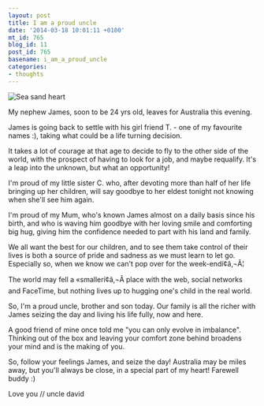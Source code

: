 ```yaml
---
layout: post
title: I am a proud uncle
date: '2014-03-18 10:01:11 +0100'
mt_id: 765
blog_id: 11
post_id: 765
basename: i_am_a_proud_uncle
categories:
- thoughts
---
```

<div class="pix full"><img src="https://davidroessli.com/logs/assets/img/sea_sand_heart.jpg" alt="Sea sand heart" title="Farewell James" /></div>

My nephew James, soon to be 24 yrs old, leaves for Australia this evening.

James is going back to settle with his girl friend T. - one of my favourite names :), taking what could be a life turning decision.

It takes a lot of courage at that age to decide to fly to the other side of the world, with the prospect of having to look for a job, and maybe requalify. It's a leap into the unknown, but what an opportunity!

I'm proud of my little sister C. who, after devoting more than half of her life bringing up her children, will say goodbye to her eldest tonight not knowing when she'll see him again.

I'm proud of my Mum, who's known James almost on a daily basis since his birth, and who is waving him goodbye with her loving smile and comforting big hug, giving him the confidence needed to part with his land and family.

We all want the best for our children, and to see them take control of their lives is both a source of pride and sadness as we must learn to let go. Especially so, when we know we can't pop over for the week-endí¢â‚¬Â¦

The world may fell a «smallerí¢â‚¬Â place with the web, social networks and FaceTime, but nothing lives up to hugging one's child in the real world.

So, I'm a proud uncle, brother and son today. Our family is all the richer with James seizing the day and living his life fully, now and here.

A good friend of mine once told me "you can only evolve in imbalance". Thinking out of the box and leaving your comfort zone behind broadens your mind and is the making of you.

So, follow your feelings James, and seize the day! Australia may be miles away, but you'll always be close, in a special part of my heart! Farewell buddy :)

Love you // uncle david
